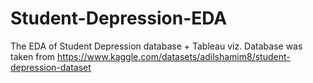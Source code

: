 # Student-Depression-EDA
The EDA of Student Depression database + Tableau viz. Database was taken from https://www.kaggle.com/datasets/adilshamim8/student-depression-dataset
